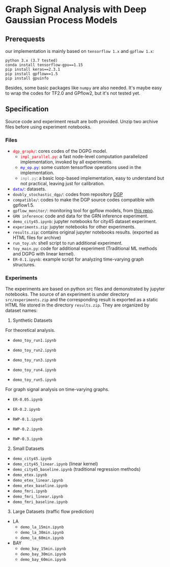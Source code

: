 # Graph Signal Analysis with Deep Gaussian Process Models


## Prerequests
our implementation is mainly based on `tensorflow 1.x` and `gpflow 1.x`:

```
python 3.x (3.7 tested)
conda install tensorflow-gpu==1.15
pip install keras==2.3.1
pip install gpflow==1.5
pip install gpuinfo
```
Besides, some basic packages like `numpy` are also needed.
It's maybe easy to wrap the codes for TF2.0 and GPflow2, but it's not tested yet.
## Specification

Source code and experiment result are both provided. Unzip two archive files before using experiment notebooks.

### Files

- <span style="color: red">`dgp_graph/`</span>: cores codes of the DGPG model.
  - <span style="color:red">`impl_parallel.py`</span>: a fast node-level computation parallelized implementation, invoked by all experiments.
  - <span style="color:blue">`my_op.py`</span>: some custom tensorflow operations used in the implementation.
  - <span style="color:grey">`impl.py`</span>: a basic loop-based implementation, easy to understand but not practical, leaving just for calibration.
- <span style="color: blue">`data/`</span>: datasets.
- `doubly_stochastic_dgp/`: codes from repository [DGP](https://github.com/ICL-SML/Doubly-Stochastic-DGP)
- `compatible/`: codes to make the DGP source codes compatible with gpflow1.5.
- `gpflow_monitor/`: monitoring tool for gpflow models, from [this repo](https://github.com/markvdw/gpflow-monitor).
- `GRN inference`: code and data for the GRN inference experiment.
- `demo_city45.ipynb`: jupyter notebooks for city45 dataset experiment.
- `experiments.zip`: jupyter notebooks for other experiments.
- `results.zip`: contains original jupyter notebooks results. (exported as HTML files for archive)
- `run_toy.sh`: shell script to run additional experiment.
- `toy_main.py`: code for additional experiment (Traditional ML methods and DGPG with linear kernel).
- `ER-0.1.ipynb`: example script for analyzing time-varying graph structures.

### Experiments
The experiments are based on python src files and demonstrated by jupyter notebooks. The source of an experiment is under directory `src/experiments.zip` and the corresponding result is exported as a static HTML file stored in the directory `results.zip`. They are organized by dataset names:

1. Synthetic Datasets

  For theoretical analysis.

  - `demo_toy_run1.ipynb`

  - `demo_toy_run2.ipynb`

  - `demo_toy_run3.ipynb`

  - `demo_toy_run4.ipynb`

  - `demo_toy_run5.ipynb`

  For graph signal analysis on time-varying graphs.

  - `ER-0.05.ipynb`

  - `ER-0.2.ipynb`

  - `RWP-0.1.ipynb`

  - `RWP-0.2.ipynb`

  - `RWP-0.3.ipynb`

2. Small Datasets
  - `demo_city45.ipynb`
  - `demo_city45_linear.ipynb` (linear kernel)
  - `demo_city45_baseline.ipynb` (traditional regression methods)
  - `demo_etex.ipynb`
  - `demo_etex_linear.ipynb`
  - `demo_etex_baseline.ipynb`
  - `demo_fmri.ipynb`
  - `demo_fmri_linear.ipynb`
  - `demo_fmri_baseline.ipynb`

3. Large Datasets (traffic flow prediction)
  - LA
      - `demo_la_15min.ipynb`
      - `demo_la_30min.ipynb`
      - `demo_la_60min.ipynb`
  - BAY
      - `demo_bay_15min.ipynb`
      - `demo_bay_30min.ipynb`
      - `demo_bay_60min.ipynb`
